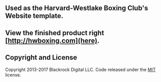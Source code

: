 ## Used as the Harvard-Westlake Boxing Club's Website template.

## View the finished product right [http://hwboxing.com](here).

## Copyright and License

Copyright 2013-2017 Blackrock Digital LLC. Code released under the [MIT](https://github.com/BlackrockDigital/startbootstrap-business-casual/blob/gh-pages/LICENSE) license.

